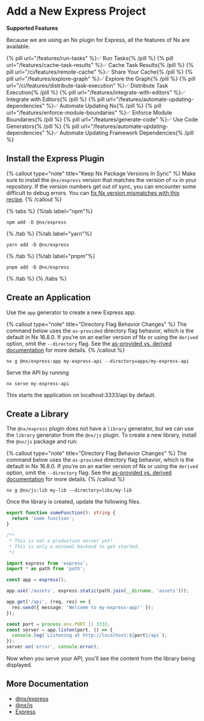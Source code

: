 # Add a New Express Project

**Supported Features**

Because we are using an Nx plugin for Express, all the features of Nx are available.

{% pill url="/features/run-tasks" %}✅ Run Tasks{% /pill %}
{% pill url="/features/cache-task-results" %}✅ Cache Task Results{% /pill %}
{% pill url="/ci/features/remote-cache" %}✅ Share Your Cache{% /pill %}
{% pill url="/features/explore-graph" %}✅ Explore the Graph{% /pill %}
{% pill url="/ci/features/distribute-task-execution" %}✅ Distribute Task Execution{% /pill %}
{% pill url="/features/integrate-with-editors" %}✅ Integrate with Editors{% /pill %}
{% pill url="/features/automate-updating-dependencies" %}✅ Automate Updating Nx{% /pill %}
{% pill url="/features/enforce-module-boundaries" %}✅ Enforce Module Boundaries{% /pill %}
{% pill url="/features/generate-code" %}✅ Use Code Generators{% /pill %}
{% pill url="/features/automate-updating-dependencies" %}✅ Automate Updating Framework Dependencies{% /pill %}

## Install the Express Plugin

{% callout type="note" title="Keep Nx Package Versions In Sync" %}
Make sure to install the `@nx/express` version that matches the version of `nx` in your repository. If the version numbers get out of sync, you can encounter some difficult to debug errors. You can [fix Nx version mismatches with this recipe](/recipes/tips-n-tricks/keep-nx-versions-in-sync).
{% /callout %}

{% tabs %}
{%tab label="npm"%}

```shell
npm add -D @nx/express
```

{% /tab %}
{%tab label="yarn"%}

```shell
yarn add -D @nx/express
```

{% /tab %}
{%tab label="pnpm"%}

```shell
pnpm add -D @nx/express
```

{% /tab %}
{% /tabs %}

## Create an Application

Use the `app` generator to create a new Express app.

{% callout type="note" title="Directory Flag Behavior Changes" %}
The command below uses the `as-provided` directory flag behavior, which is the default in Nx 16.8.0. If you're on an earlier version of Nx or using the `derived` option, omit the `--directory` flag. See the [as-provided vs. derived documentation](/deprecated/as-provided-vs-derived) for more details.
{% /callout %}

```shell
nx g @nx/express:app my-express-api --directory=apps/my-express-api
```

Serve the API by running

```shell
nx serve my-express-api
```

This starts the application on localhost:3333/api by default.

## Create a Library

The `@nx/express` plugin does not have a `library` generator, but we can use the `library` generator from the `@nx/js` plugin. To create a new library, install the `@nx/js` package and run:

{% callout type="note" title="Directory Flag Behavior Changes" %}
The command below uses the `as-provided` directory flag behavior, which is the default in Nx 16.8.0. If you're on an earlier version of Nx or using the `derived` option, omit the `--directory` flag. See the [as-provided vs. derived documentation](/deprecated/as-provided-vs-derived) for more details.
{% /callout %}

```shell
nx g @nx/js:lib my-lib --directory=libs/my-lib
```

Once the library is created, update the following files.

```typescript {% fileName="libs/my-lib/src/lib/my-lib.ts" %}
export function someFunction(): string {
  return 'some function';
}
```

```typescript {% fileName="apps/my-express-app/src/main.ts" %}
/**
 * This is not a production server yet!
 * This is only a minimal backend to get started.
 */

import express from 'express';
import * as path from 'path';

const app = express();

app.use('/assets', express.static(path.join(__dirname, 'assets')));

app.get('/api', (req, res) => {
  res.send({ message: 'Welcome to my-express-app!' });
});

const port = process.env.PORT || 3333;
const server = app.listen(port, () => {
  console.log(`Listening at http://localhost:${port}/api`);
});
server.on('error', console.error);
```

Now when you serve your API, you'll see the content from the library being displayed.

## More Documentation

- [@nx/express](/nx-api/express)
- [@nx/js](/nx-api/js)
- [Express](https://expressjs.com/)
